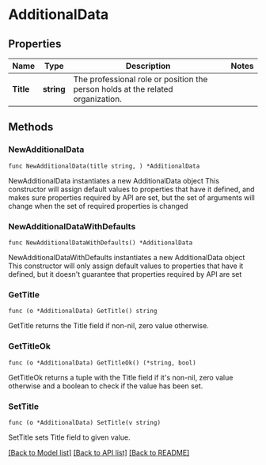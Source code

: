 # AdditionalData

## Properties

Name | Type | Description | Notes
------------ | ------------- | ------------- | -------------
**Title** | **string** | The professional role or position the person holds at the related organization. | 

## Methods

### NewAdditionalData

`func NewAdditionalData(title string, ) *AdditionalData`

NewAdditionalData instantiates a new AdditionalData object
This constructor will assign default values to properties that have it defined,
and makes sure properties required by API are set, but the set of arguments
will change when the set of required properties is changed

### NewAdditionalDataWithDefaults

`func NewAdditionalDataWithDefaults() *AdditionalData`

NewAdditionalDataWithDefaults instantiates a new AdditionalData object
This constructor will only assign default values to properties that have it defined,
but it doesn't guarantee that properties required by API are set

### GetTitle

`func (o *AdditionalData) GetTitle() string`

GetTitle returns the Title field if non-nil, zero value otherwise.

### GetTitleOk

`func (o *AdditionalData) GetTitleOk() (*string, bool)`

GetTitleOk returns a tuple with the Title field if it's non-nil, zero value otherwise
and a boolean to check if the value has been set.

### SetTitle

`func (o *AdditionalData) SetTitle(v string)`

SetTitle sets Title field to given value.



[[Back to Model list]](../../README.md#documentation-for-models) [[Back to API list]](../../README.md#documentation-for-api-endpoints) [[Back to README]](../../README.md)


